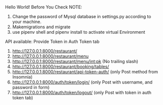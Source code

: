 Hello World!
Before You Check
NOTE:
1. Change the password of Mysql database in settings.py according to your machine.
2. Makemigrations and migrate
3. use pipenv shell and pipenv install to activate virtual Environment

API available:
Provide Token in Auth Token tab
1. http://127.0.0.1:8000/restaurant/
2. http://127.0.0.1:8000/restaurant/menu
3. http://127.0.0.1:8000/restaurant/menu/<int:pk>      (No trailing slash)
4. http://127.0.0.1:8000/restaurant/booking/tables/
5. http://127.0.0.1:8000/restaurant/api-token-auth/    (only Post method from Insomnia)
6. http://127.0.0.1:8000/auth/token/login/             (only Post with username, and password in form)
7. http://127.0.0.1:8000/auth/token/logout/            (only Post with token in auth token tab)
